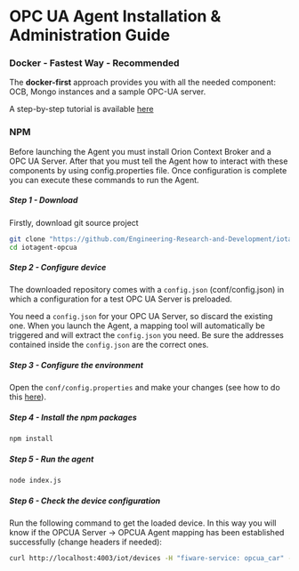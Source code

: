 # OPC UA Agent Installation & Administration Guide


### Docker - Fastest Way - Recommended
The **docker-first** approach provides you with all the needed component: OCB, Mongo instances and a sample OPC-UA server.

A step-by-step tutorial is available [here](https://github.com/Engineering-Research-and-Development/iotagent-opcua/blob/master/docs/opc_ua_agent_tutorial.md)

### NPM
Before launching the Agent you must install Orion Context Broker and a OPC UA Server. After that you must tell the Agent
how to interact with these components by using config.properties file.
Once configuration is complete you can execute these commands to run the Agent.

##### Step 1 - Download

Firstly, download git source project

```bash
git clone "https://github.com/Engineering-Research-and-Development/iotagent-opcua"
cd iotagent-opcua
```

##### Step 2 - Configure device
The downloaded repository comes with a ```config.json``` (conf/config.json) in which a configuration for a test OPC UA Server is preloaded.

You need a ```config.json``` for your OPC UA Server, so discard the existing one. When you launch the Agent, a mapping tool will automatically be triggered and will extract the ```config.json``` you need.
Be sure the addresses contained inside the ```config.json``` are the correct ones.

##### Step 3 - Configure the environment
Open the ```conf/config.properties``` and make your changes (see how to do this [here](https://iotagent-opcua.readthedocs.io/en/latest/user_and_programmers_manual/index.html)).

##### Step 4 - Install the npm packages

```bash
npm install
```

##### Step 5 - Run the agent

```bash
node index.js
```
##### Step 6 - Check the device configuration 
Run the following command to get the loaded device. In this way you will know if the OPCUA Server -> OPCUA Agent mapping has been established successfully (change headers if needed):

```bash
curl http://localhost:4003/iot/devices -H "fiware-service: opcua_car" -H "fiware-servicepath: /demo"
```

